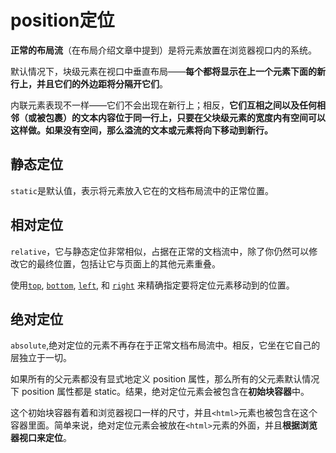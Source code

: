 # position定位

**正常的布局流**（在布局介绍文章中提到）是将元素放置在浏览器视口内的系统。

默认情况下，块级元素在视口中垂直布局——**每个都将显示在上一个元素下面的新行上，并且它们的外边距将分隔开它们**。

内联元素表现不一样——它们不会出现在新行上；相反，**它们互相之间以及任何相邻（或被包裹）的文本内容位于同一行上，只要在父块级元素的宽度内有空间可以这样做。如果没有空间，那么溢流的文本或元素将向下移动到新行。**

## 静态定位

`static`是默认值，表示将元素放入它在的文档布局流中的正常位置。

## 相对定位

`relative`，它与静态定位非常相似，占据在正常的文档流中，除了你仍然可以修改它的最终位置，包括让它与页面上的其他元素重叠。

使用[`top`](https://developer.mozilla.org/zh-CN/docs/Web/CSS/top), [`bottom`](https://developer.mozilla.org/zh-CN/docs/Web/CSS/bottom), [`left`](https://developer.mozilla.org/zh-CN/docs/Web/CSS/left), 和 [`right`](https://developer.mozilla.org/zh-CN/docs/Web/CSS/right) 来精确指定要将定位元素移动到的位置。

## 绝对定位

`absolute`,绝对定位的元素不再存在于正常文档布局流中。相反，它坐在它自己的层独立于一切。

如果所有的父元素都没有显式地定义 position 属性，那么所有的父元素默认情况下 position 属性都是 static。结果，绝对定位元素会被包含在**初始块容器**中。

这个初始块容器有着和浏览器视口一样的尺寸，并且`<html>`元素也被包含在这个容器里面。简单来说，绝对定位元素会被放在`<html>`元素的外面，并且**根据浏览器视口来定位**。

